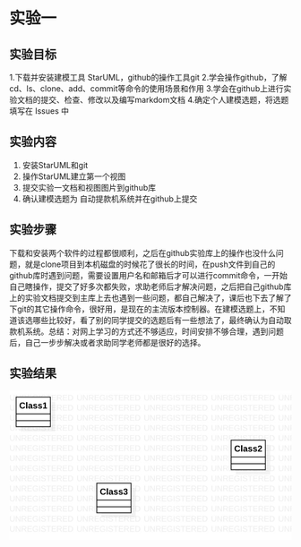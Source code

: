 # 实验一

## 实验目标
1.下载并安装建模工具 StarUML，github的操作工具git
2.学会操作github，了解cd、ls、clone、add、commit等命令的使用场景和作用
3.学会在github上进行实验文档的提交、检查、修改以及编写markdom文档
4.确定个人建模选题，将选题填写在 Issues 中

## 实验内容

1. 安装StarUML和git
2. 操作StarUML建立第一个视图
3. 提交实验一文档和视图图片到github库
4. 确认建模选题为 自动提款机系统并在github上提交

## 实验步骤
  下载和安装两个软件的过程都很顺利，之后在github实验库上的操作也没什么问题，就是clone项目到本机磁盘的时候花了很长的时间，在push文件到自己的github库时遇到问题，需要设置用户名和邮箱后才可以进行commit命令，一开始自己瞎操作，提交了好多次都失败，求助老师后才解决问题，之后把自己github库上的实验文档提交到主库上去也遇到一些问题，都自己解决了，课后也下去了解了下git的其它操作命令，很好用，是现在的主流版本控制器。在建模选题上，不知道该选哪些比较好，看了别的同学提交的选题后有一些想法了，最终确认为自动取款机系统。总结：对网上学习的方式还不够适应，时间安排不够合理，遇到问题后，自己一步步解决或者求助同学老师都是很好的选择。
## 实验结果

![第一个UML图](./model1.jpg)
